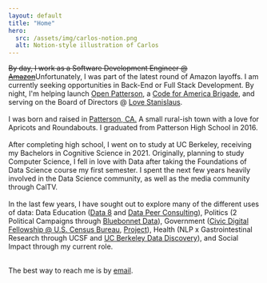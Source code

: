 ```yaml
---
layout: default
title: "Home"
hero:
  src: /assets/img/carlos-notion.png
  alt: Notion-style illustration of Carlos
---
```


<s>By day, I work as a <a class="font-bold">Software Development Engineer</a> @ <a href="https://www.amazon.com/" target="_blank" class="underline font-bold">Amazon</a></s>Unfortunately, I was part of the latest round of Amazon layoffs. I am currently seeking opportunities in Back-End or Full Stack Development. By night, I'm helping launch <a href="https://openpatterson.org/" target="_blank" class="font-bold underline">Open Patterson</a>, a <a href="https://brigade.codeforamerica.org/" target="_blank" class="font-bold underline">Code for America Brigade</a>, and serving on the Board of Directors @ <a href="https://www.lovestanislauscounty.org/" target="_blank" class="font-bold underline">Love Stanislaus</a>.
<br>
<br>
I was born and raised in <a href="https://en.wikipedia.org/wiki/Patterson%2C_California" target="_blank" class="underline">Patterson, CA.</a> A small rural-ish town with a love for Apricots and Roundabouts. I graduated from Patterson High School in 2016.  
<br>
After completing high school, I went on to study at <a class="font-bold">UC Berkeley</a>, receiving my <a class="font-bold">Bachelors in Cognitive Science</a> in 2021. Originally, planning to study Computer Science, <a class="font-bold">I fell in love with Data</a> after taking the Foundations of Data Science course my first semester. I spent the next few years heavily involved in the Data Science community, as well as the media community through CalTV.
<br><br>
In the last few years, I have sought out to explore many of the different uses of data: <a class="font-bold">Data Education</a> (<a href="http://data8.org/fa17/staff.html#Tutors" target="_blank" class="underline">Data 8</a> and <a href="https://data.berkeley.edu/academics/campus-resources/data-peer-consulting" target="_blank" class="underline">Data Peer Consulting</a>), <a class="font-bold">Politics</a> (2 Political Campaigns through <a href="https://www.bluebonnetdata.org/" target="_blank" class="underline">Bluebonnet Data</a>), <a class="font-bold">Government</a> (<a href="https://blog.codingitforward.com/meet-the-2019-fellows-u-s-census-bureau-52b87c481bb1" target="_blank" class="underline">Civic Digital Fellowship @ U.S. Census Bureau</a>, <a href="https://github.com/codingitforward/cdfdemoday2019/blob/master/Automating_Frame_Maintenance_and_Frame_Matching.pdf" target="_blank" class="underline">Project</a>), <a class="font-bold">Health</a> (NLP x Gastrointestinal Research through UCSF and <a href="https://data.berkeley.edu/discovery" target="_blank" class="underline">UC Berkeley Data Discovery</a>), and <a class="font-bold">Social Impact</a> through my current role.
<br><br>

The best way to reach me is by <a href="mailto:me@carlos.soy" target="_blank" class="font-bold underline">email</a>. 